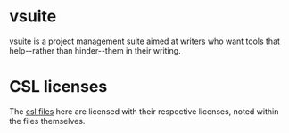 # vsuite

vsuite is a project management suite aimed at writers who want tools that
help--rather than hinder--them in their writing.

# CSL licenses

The [csl files](csl) here are licensed with their respective licenses, noted
within the files themselves.
